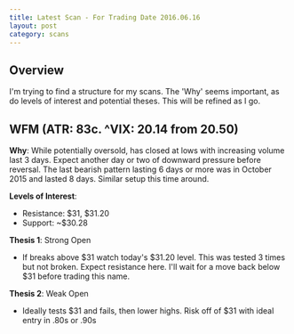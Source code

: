 ```yaml
---
title: Latest Scan - For Trading Date 2016.06.16
layout: post
category: scans
---
```


Overview
--- 
I'm trying to find a structure for my scans. The 'Why' seems important, as do levels of interest and potential theses. This will be refined as I go.


WFM (ATR: 83c. ^VIX: 20.14 from 20.50)
---

**Why**: While potentially oversold, has closed at lows with increasing volume last 3 days. Expect another day or two of downward pressure before reversal. The last bearish pattern lasting 6 days or more was in October 2015 and lasted 8 days. Similar setup this time around.

**Levels of Interest**:

* Resistance: $31, $31.20
* Support: ~$30.28

**Thesis 1**: Strong Open
- If breaks above $31 watch today's $31.20 level. This was tested 3 times but not broken. Expect resistance here. I'll wait for a move back below $31 before trading this name.

**Thesis 2**: Weak Open
- Ideally tests $31 and fails, then lower highs. Risk off of $31 with ideal entry in .80s or .90s

